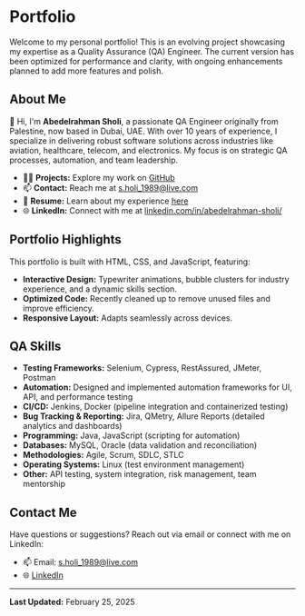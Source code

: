 # Portfolio

Welcome to my personal portfolio! This is an evolving project showcasing my expertise as a Quality Assurance (QA) Engineer. The current version has been optimized for performance and clarity, with ongoing enhancements planned to add more features and polish.

## About Me

👋 Hi, I'm **Abedelrahman Sholi**, a passionate QA Engineer originally from Palestine, now based in Dubai, UAE. With over 10 years of experience, I specialize in delivering robust software solutions across industries like aviation, healthcare, telecom, and electronics. My focus is on strategic QA processes, automation, and team leadership.

- 👨‍💻 **Projects:** Explore my work on [GitHub](https://github.com/AbedelrahmanSholi)
- 📫 **Contact:** Reach me at [s.holi_1989@live.com](mailto:s.holi_1989@live.com)
- 📄 **Resume:** Learn about my experience [here](https://abedelrahmansholi.github.io/Portfolio/Resume/Resume.pdf)
- 🌐 **LinkedIn:** Connect with me at [linkedin.com/in/abedelrahman-sholi/](https://www.linkedin.com/in/abedelrahman-sholi/)

## Portfolio Highlights

This portfolio is built with HTML, CSS, and JavaScript, featuring:
- **Interactive Design:** Typewriter animations, bubble clusters for industry experience, and a dynamic skills section.
- **Optimized Code:** Recently cleaned up to remove unused files and improve efficiency.
- **Responsive Layout:** Adapts seamlessly across devices.

## QA Skills

- **Testing Frameworks:** Selenium, Cypress, RestAssured, JMeter, Postman
- **Automation:** Designed and implemented automation frameworks for UI, API, and performance testing
- **CI/CD:** Jenkins, Docker (pipeline integration and containerized testing)
- **Bug Tracking & Reporting:** Jira, QMetry, Allure Reports (detailed analytics and dashboards)
- **Programming:** Java, JavaScript (scripting for automation)
- **Databases:** MySQL, Oracle (data validation and reconciliation)
- **Methodologies:** Agile, Scrum, SDLC, STLC
- **Operating Systems:** Linux (test environment management)
- **Other:** API testing, system integration, risk management, team mentorship

## Contact Me
Have questions or suggestions? Reach out via email or connect with me on LinkedIn:

- 📫 Email: [s.holi_1989@live.com](mailto:s.holi_1989@live.com)
- 🌐 [LinkedIn](https://www.linkedin.com/in/abedelrahman-sholi/)

---

**Last Updated:** February 25, 2025
